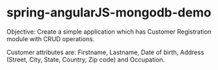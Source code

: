 # spring-angularJS-mongodb-demo

Objective: Create a simple application which has Customer Registration module with CRUD operations.

Customer attributes are: Firstname, Lastname, Date of birth, Address (Street, City, State, Country, Zip code) and Occupation.
